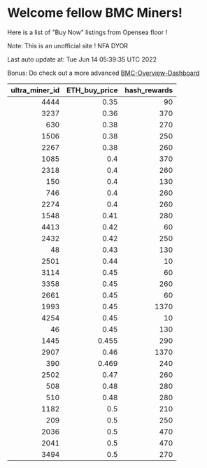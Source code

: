 # Welcome fellow BMC Miners!
Here is a list of "Buy Now" listings from Opensea floor !

Note: This is an unofficial site ! NFA DYOR

Last auto update at: Tue Jun 14 05:39:35 UTC 2022

Bonus: Do check out a more advanced [BMC-Overview-Dashboard](https://dune.com/defifunk/BMC-Overview-Dashboard)


|   ultra_miner_id |   ETH_buy_price |   hash_rewards |
|-----------------:|----------------:|---------------:|
|             4444 |           0.35  |             90 |
|             3237 |           0.36  |            370 |
|              630 |           0.38  |            270 |
|             1506 |           0.38  |            250 |
|             2267 |           0.38  |            260 |
|             1085 |           0.4   |            370 |
|             2318 |           0.4   |            260 |
|              150 |           0.4   |            130 |
|              746 |           0.4   |            260 |
|             2274 |           0.4   |            260 |
|             1548 |           0.41  |            280 |
|             4413 |           0.42  |             60 |
|             2432 |           0.42  |            250 |
|               48 |           0.43  |            130 |
|             2501 |           0.44  |             10 |
|             3114 |           0.45  |             60 |
|             3358 |           0.45  |            260 |
|             2661 |           0.45  |             60 |
|             1993 |           0.45  |           1370 |
|             4254 |           0.45  |             10 |
|               46 |           0.45  |            130 |
|             1445 |           0.455 |            290 |
|             2907 |           0.46  |           1370 |
|              390 |           0.469 |            240 |
|             2502 |           0.47  |            260 |
|              508 |           0.48  |            280 |
|              510 |           0.48  |            280 |
|             1182 |           0.5   |            210 |
|              209 |           0.5   |            250 |
|             2036 |           0.5   |            470 |
|             2041 |           0.5   |            470 |
|             3494 |           0.5   |            270 |
